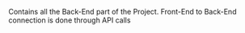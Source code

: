 Contains all the Back-End part of the Project.
Front-End to Back-End connection is done through API calls
